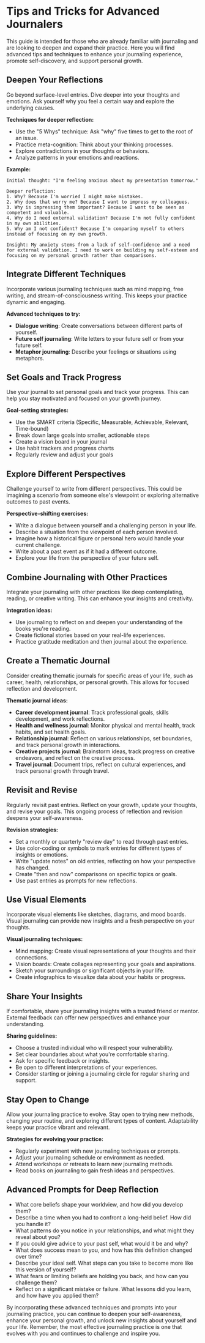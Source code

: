 # Tips and Tricks for Advanced Journalers

This guide is intended for those who are already familiar with journaling and are looking to deepen and expand their practice. Here you will find advanced tips and techniques to enhance your journaling experience, promote self-discovery, and support personal growth.

## Deepen Your Reflections

Go beyond surface-level entries. Dive deeper into your thoughts and emotions. Ask yourself why you feel a certain way and explore the underlying causes.

**Techniques for deeper reflection:**

- Use the "5 Whys" technique: Ask "why" five times to get to the root of an issue.
- Practice meta-cognition: Think about your thinking processes.
- Explore contradictions in your thoughts or behaviors.
- Analyze patterns in your emotions and reactions.

**Example:**
```
Initial thought: "I'm feeling anxious about my presentation tomorrow."

Deeper reflection:
1. Why? Because I'm worried I might make mistakes.
2. Why does that worry me? Because I want to impress my colleagues.
3. Why is impressing them important? Because I want to be seen as competent and valuable.
4. Why do I need external validation? Because I'm not fully confident in my own abilities.
5. Why am I not confident? Because I'm comparing myself to others instead of focusing on my own growth.

Insight: My anxiety stems from a lack of self-confidence and a need for external validation. I need to work on building my self-esteem and focusing on my personal growth rather than comparisons.
```

## Integrate Different Techniques

Incorporate various journaling techniques such as mind mapping, free writing, and stream-of-consciousness writing. This keeps your practice dynamic and engaging.

**Advanced techniques to try:**

- **Dialogue writing**: Create conversations between different parts of yourself.
- **Future self journaling**: Write letters to your future self or from your future self.
- **Metaphor journaling**: Describe your feelings or situations using metaphors.

## Set Goals and Track Progress

Use your journal to set personal goals and track your progress. This can help you stay motivated and focused on your growth journey.

**Goal-setting strategies:**
- Use the SMART criteria (Specific, Measurable, Achievable, Relevant, Time-bound)
- Break down large goals into smaller, actionable steps
- Create a vision board in your journal
- Use habit trackers and progress charts
- Regularly review and adjust your goals

## Explore Different Perspectives

Challenge yourself to write from different perspectives. This could be imagining a scenario from someone else's viewpoint or exploring alternative outcomes to past events.

**Perspective-shifting exercises:**

- Write a dialogue between yourself and a challenging person in your life.
- Describe a situation from the viewpoint of each person involved.
- Imagine how a historical figure or personal hero would handle your current challenge.
- Write about a past event as if it had a different outcome.
- Explore your life from the perspective of your future self.

## Combine Journaling with Other Practices

Integrate your journaling with other practices like deep contemplating, reading, or creative writing. This can enhance your insights and creativity.

**Integration ideas:**
- Use journaling to reflect on and deepen your understanding of the books you're reading.
- Create fictional stories based on your real-life experiences.
- Practice gratitude meditation and then journal about the experience.

## Create a Thematic Journal

Consider creating thematic journals for specific areas of your life, such as career, health, relationships, or personal growth. This allows for focused reflection and development.

**Thematic journal ideas:**

- **Career development journal**: Track professional goals, skills development, and work reflections.
- **Health and wellness journal**: Monitor physical and mental health, track habits, and set health goals.
- **Relationship journal**: Reflect on various relationships, set boundaries, and track personal growth in interactions.
- **Creative projects journal**: Brainstorm ideas, track progress on creative endeavors, and reflect on the creative process.
- **Travel journal**: Document trips, reflect on cultural experiences, and track personal growth through travel.

## Revisit and Revise

Regularly revisit past entries. Reflect on your growth, update your thoughts, and revise your goals. This ongoing process of reflection and revision deepens your self-awareness.

**Revision strategies:**

- Set a monthly or quarterly "review day" to read through past entries.
- Use color-coding or symbols to mark entries for different types of insights or emotions.
- Write "update notes" on old entries, reflecting on how your perspective has changed.
- Create "then and now" comparisons on specific topics or goals.
- Use past entries as prompts for new reflections.

## Use Visual Elements

Incorporate visual elements like sketches, diagrams, and mood boards. Visual journaling can provide new insights and a fresh perspective on your thoughts.

**Visual journaling techniques:**

- Mind mapping: Create visual representations of your thoughts and their connections.
- Vision boards: Create collages representing your goals and aspirations.
- Sketch your surroundings or significant objects in your life.
- Create infographics to visualize data about your habits or progress.

## Share Your Insights

If comfortable, share your journaling insights with a trusted friend or mentor. External feedback can offer new perspectives and enhance your understanding.

**Sharing guidelines:**
- Choose a trusted individual who will respect your vulnerability.
- Set clear boundaries about what you're comfortable sharing.
- Ask for specific feedback or insights.
- Be open to different interpretations of your experiences.
- Consider starting or joining a journaling circle for regular sharing and support.

## Stay Open to Change

Allow your journaling practice to evolve. Stay open to trying new methods, changing your routine, and exploring different types of content. Adaptability keeps your practice vibrant and relevant.

**Strategies for evolving your practice:**
- Regularly experiment with new journaling techniques or prompts.
- Adjust your journaling schedule or environment as needed.
- Attend workshops or retreats to learn new journaling methods.
- Read books on journaling to gain fresh ideas and perspectives.

## Advanced Prompts for Deep Reflection

- What core beliefs shape your worldview, and how did you develop them?
- Describe a time when you had to confront a long-held belief. How did you handle it?
- What patterns do you notice in your relationships, and what might they reveal about you?
- If you could give advice to your past self, what would it be and why?
- What does success mean to you, and how has this definition changed over time?
- Describe your ideal self. What steps can you take to become more like this version of yourself?
- What fears or limiting beliefs are holding you back, and how can you challenge them?
- Reflect on a significant mistake or failure. What lessons did you learn, and how have you applied them?

By incorporating these advanced techniques and prompts into your journaling practice, you can continue to deepen your self-awareness, enhance your personal growth, and unlock new insights about yourself and your life. Remember, the most effective journaling practice is one that evolves with you and continues to challenge and inspire you.